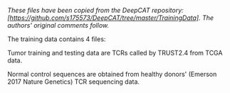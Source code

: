 *These files have been copied from the DeepCAT repository: [https://github.com/s175573/DeepCAT/tree/master/TrainingData].  The authors' original comments follow.*


The training data contains 4 files:

Tumor training and testing data are TCRs called by TRUST2.4 from TCGA data.

Normal control sequences are obtained from healthy donors' (Emerson 2017 Nature Genetics) TCR sequencing data. 
